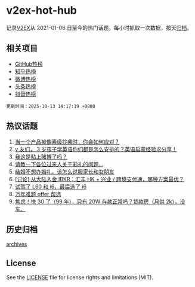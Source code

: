 # v2ex-hot-hub

 记录[V2EX](https://www.v2ex.com/)从 2021-01-06 日至今的热门话题。每小时抓取一次数据，按天[归档](archives)。
 
 ## 相关项目

- [GitHub热榜](https://github.com/lonnyzhang423/github-hot-hub)
- [知乎热榜](https://github.com/lonnyzhang423/zhihu-hot-hub)
- [微博热榜](https://github.com/lonnyzhang423/weibo-hot-hub)
- [头条热榜](https://github.com/lonnyzhang423/toutiao-hot-hub)
- [抖音热榜](https://github.com/lonnyzhang423/douyin-hot-hub)


 `更新时间：2025-10-13 14:17:19 +0800`

## 热议话题

1. [当一个产品被像素级抄袭时，你会如何应对？](https://www.v2ex.com/t/1164648)
1. [v 友们， 3 岁孩子学英语你们都是怎么安排的？英语启蒙经验求分享！](https://www.v2ex.com/t/1164725)
1. [我这是粘上赌博了吗？](https://www.v2ex.com/t/1164754)
1. [请教一下各位过来人关于彩礼的问题...](https://www.v2ex.com/t/1164705)
1. [结婚不想办婚礼，该怎么说服家长和女朋友](https://www.v2ex.com/t/1164757)
1. [[讨论] 从大陆入金 IBKR：汇丰 HK + 兴业 / 跨境支付通，哪种方案最优？](https://www.v2ex.com/t/1164646)
1. [试驾了 L60 和 i6，最后选了 i6](https://www.v2ex.com/t/1164680)
1. [万年难题 offer 帮选](https://www.v2ex.com/t/1164752)
1. [焦虑！快 30 了（99 年），只有 20W 存款正常吗？贷款房（月供 2k），没车。](https://www.v2ex.com/t/1164794)

## 历史归档

[archives](archives)

## License

See the [LICENSE](LICENSE) file for license rights and limitations (MIT).
